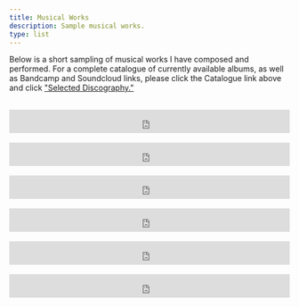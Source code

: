 ```yaml
---
title: Musical Works
description: Sample musical works.
type: list
---
```


Below is a short sampling of musical works I have composed and performed. For a complete catalogue of currently available albums, as well as Bandcamp and Soundcloud links, please click the Catalogue link above and click ["Selected Discography."](/catalogue/discography)
<br/><br/>
<iframe style="border: 0; width: 100%; height: 42px;" src="https://bandcamp.com/EmbeddedPlayer/album=3816806328/size=small/bgcol=333333/linkcol=fe7eaf/track=3907170483/transparent=true/" seamless><a href="http://sarahallenreed.bandcamp.com/album/snow">Snow by Coma Roulette</a></iframe>
<br/>
<br/>
<iframe style="border: 0; width: 100%; height: 42px;" src="https://bandcamp.com/EmbeddedPlayer/album=372602607/size=small/bgcol=333333/linkcol=fe7eaf/transparent=true/" seamless><a href="http://sarahallenreed.bandcamp.com/album/sick-day">sick.day by monoaura</a></iframe>
<br/>
<br/>
<iframe style="border: 0; width: 100%; height: 42px;" src="https://bandcamp.com/EmbeddedPlayer/album=3411541310/size=small/bgcol=333333/linkcol=fe7eaf/track=3245326069/transparent=true/" seamless><a href="http://sarahallenreed.bandcamp.com/album/the-autopsy-ep-5th-anniversary-re-release">The Autopsy EP (5th Anniversary Re-Release) by X.</a></iframe>
<br/>
<br/>
<iframe style="border: 0; width: 100%; height: 42px;" src="https://bandcamp.com/EmbeddedPlayer/album=456302869/size=small/bgcol=333333/linkcol=fe7eaf/track=3111804740/transparent=true/" seamless><a href="http://sarahallenreed.bandcamp.com/album/visitors-split-demo">Visitors (Split Demo) by Cassandra</a></iframe>
<br/><br/>
<iframe style="border: 0; width: 100%; height: 42px;" src="https://bandcamp.com/EmbeddedPlayer/track=3642847164/size=small/bgcol=333333/linkcol=fe7eaf/transparent=true/" seamless><a href="http://sarahallenreed.bandcamp.com/track/freja-suite">Freja Suite by Sarah Allen Reed</a></iframe>
<br/><br/>
<iframe style="border: 0; width: 100%; height: 42px;" src="https://bandcamp.com/EmbeddedPlayer/track=3458812676/size=small/bgcol=333333/linkcol=fe7eaf/transparent=true/" seamless><a href="http://sarahallenreed.bandcamp.com/track/like-moths-to-flame-piano-version">Like Moths To Flame (Piano Version) by Sarah Allen Reed</a></iframe>
<br/><br/>

